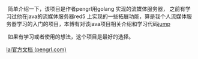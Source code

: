 ​	 简单介绍一下，该项目是作者pengrl用golang 实现的流媒体服务器， 之前有学习过他在java的流媒体服务器red5
上实现的一些拓展功能，算是我个人流媒体服务器学习的入门的项目，本博有对该java项目相关介绍和学习代码[jump]( /src/project/java/通过将red5迁移至netty来学习流服务器的原理.html)

​	如果有学习或者使用的想法，这个项目是最好的选择。

[lal官方文档 (pengrl.com)](https://pengrl.com/lal/#/)